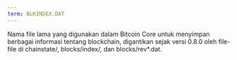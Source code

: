 ```yaml
---
term: BLKINDEX.DAT
---
```


Nama file lama yang digunakan dalam Bitcoin Core untuk menyimpan berbagai informasi tentang blockchain, digantikan sejak versi 0.8.0 oleh file-file di chainstate/, blocks/index/, dan blocks/rev*.dat.